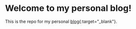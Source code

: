 # Welcome to my personal blog!

This is the repo for my personal [blog](https://svennekula.netlify.app/){:target="_blank"}.